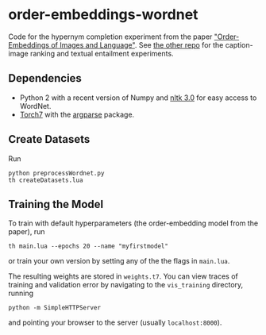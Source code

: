 # order-embeddings-wordnet
Code for the hypernym completion experiment from the paper ["Order-Embeddings of Images and Language"](http://arxiv.org/abs/1511.06361). See [the other repo](https://github.com/ivendrov/order-embedding) for the caption-image ranking and textual entailment experiments.

## Dependencies
- Python 2 with a recent version of Numpy and [nltk 3.0](http://www.nltk.org/) for easy access to WordNet.
- [Torch7](http://torch.ch/) with the [argparse](https://github.com/mpeterv/argparse) package.

## Create Datasets
Run
```
python preprocessWordnet.py
th createDatasets.lua
```

## Training the Model
To train with default hyperparameters (the order-embedding model from the paper), run
```
th main.lua --epochs 20 --name "myfirstmodel"
```

or train your own version by setting any of the the flags in `main.lua`.

The resulting weights are stored in `weights.t7`. You can view traces of training
and validation error by navigating to the `vis_training` directory, running

```
python -m SimpleHTTPServer
```
and pointing your browser to the server (usually `localhost:8000`).

